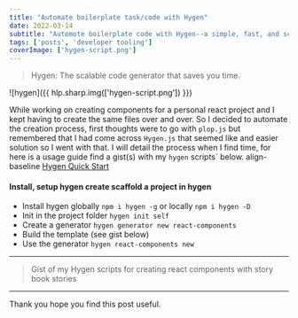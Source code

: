 ```yaml
---
title: "Automate boilerplate task/code with Hygen"
date: 2022-03-14
subtitle: "Automote boilerplate code with Hygen--a simple, fast, and scalable code generator that lives in your project."
tags: ['posts', 'developer tooling']
coverImage: ['hygen-script.png']
---
```


> Hygen: The scalable code generator that saves you time.

![hygen]({{ hlp.sharp.img(['hygen-script.png']) }})

While working on creating components for a personal react project and I kept having to create the same files over and over. So I decided to automate the creation process, first thoughts were to go with `plop.js` but remembered that I had come across `Hygen.js` that seemed like and easier solution so I went with that. I will detail the process when I find time, for here is a usage guide find a gist(s) with my `hygen` scripts` below. align-baseline <a href="https://www.hygen.io/docs/quick-start" target="_blank" rel="nofollow noopener">Hygen Quick Start</a>

#### Install, setup hygen create scaffold a project in hygen

- Install hygen globally `npm i hygen -g` or locally `npm i hygen -D`
- Init in the project folder `hygen init self`
- Create a generator `hygen generator new react-components`
- Build the template (see gist below)
- Use the generator `hygen react-components new`


----
> Gist of my Hygen scripts for creating react components with story book stories
----
<script src="https://gist.github.com/shawn-sandy/031f2e3beae8c1e7c342a7c7e114425b.js"></script>


Thank you hope you find this post useful.
